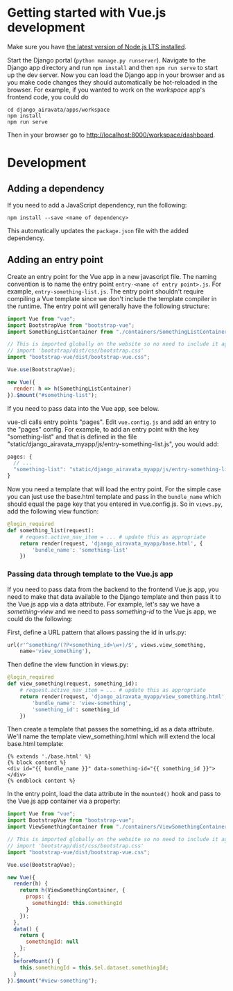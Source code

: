 # Getting started with Vue.js development

Make sure you have
[the latest version of Node.js LTS installed](https://nodejs.org/en/download/).

Start the Django portal (`python manage.py runserver`). Navigate to the Django
app directory and run `npm install` and then `npm run serve` to start up the dev
server. Now you can load the Django app in your browser and as you make code
changes they should automatically be hot-reloaded in the browser. For example,
if you wanted to work on the _workspace_ app's frontend code, you could do

```
cd django_airavata/apps/workspace
npm install
npm run serve
```

Then in your browser go to
[http://localhost:8000/workspace/dashboard](http://localhost:8000/workspace/dashboard).

# Development

## Adding a dependency

If you need to add a JavaScript dependency, run the following:

```
npm install --save <name of dependency>
```

This automatically updates the `package.json` file with the added dependency.

## Adding an entry point

Create an entry point for the Vue app in a new javascript file. The naming
convention is to name the entry point `entry-<name of entry point>.js`. For
example, `entry-something-list.js`. The entry point shouldn't require compiling
a Vue template since we don't include the template compiler in the runtime. The
entry point will generally have the following structure:

```javascript
import Vue from "vue";
import BootstrapVue from "bootstrap-vue";
import SomethingListContainer from "./containers/SomethingListContainer.vue";

// This is imported globally on the website so no need to include it again in this view
// import 'bootstrap/dist/css/bootstrap.css'
import "bootstrap-vue/dist/bootstrap-vue.css";

Vue.use(BootstrapVue);

new Vue({
  render: h => h(SomethingListContainer)
}).$mount("#something-list");
```

If you need to pass data into the Vue app, see below.

vue-cli calls entry points "pages". Edit `vue.config.js` and add an entry to the
"pages" config. For example, to add an entry point with the key "something-list"
and that is defined in the file
"static/django_airavata_myapp/js/entry-something-list.js", you would add:

```javascript
pages: {
  // ...
  "something-list": "static/django_airavata_myapp/js/entry-something-list.js"
}
```

Now you need a template that will load the entry point. For the simple case you
can just use the base.html template and pass in the `bundle_name` which should
equal the page key that you entered in vue.config.js. So in `views.py`, add the
following view function:

```python
@login_required
def something_list(request):
    # request.active_nav_item = ... # update this as appropriate
    return render(request, 'django_airavata_myapp/base.html', {
        'bundle_name': 'something-list'
    })
```

### Passing data through template to the Vue.js app

If you need to pass data from the backend to the frontend Vue.js app, you need
to make that data available to the Django template and then pass it to the
Vue.js app via a data attribute. For example, let's say we have a
_something-view_ and we need to pass _something-id_ to the Vue.js app, we could
do the following:

First, define a URL pattern that allows passing the id in urls.py:

```python
url(r'^something/(?P<something_id>\w+)/$', views.view_something,
    name='view_something'),
```

Then define the view function in views.py:

```python
@login_required
def view_something(request, something_id):
    # request.active_nav_item = ... # update this as appropriate
    return render(request, 'django_airavata_myapp/view_something.html', {
        'bundle_name': 'view-something',
        'something_id': something_id
    })
```

Then create a template that passes the something_id as a data attribute. We'll
name the template view_something.html which will extend the local base.html
template:

```django
{% extends './base.html' %}
{% block content %}
<div id="{{ bundle_name }}" data-something-id="{{ something_id }}"></div>
{% endblock content %}
```

In the entry point, load the data attribute in the `mounted()` hook and pass to
the Vue.js app container via a property:

```javascript
import Vue from "vue";
import BootstrapVue from "bootstrap-vue";
import ViewSomethingContainer from "./containers/ViewSomethingContainer.vue";

// This is imported globally on the website so no need to include it again in this view
// import 'bootstrap/dist/css/bootstrap.css'
import "bootstrap-vue/dist/bootstrap-vue.css";

Vue.use(BootstrapVue);

new Vue({
  render(h) {
    return h(ViewSomethingContainer, {
      props: {
        somethingId: this.somethingId
      }
    });
  },
  data() {
    return {
      somethingId: null
    };
  },
  beforeMount() {
    this.somethingId = this.$el.dataset.somethingId;
  }
}).$mount("#view-something");
```
